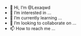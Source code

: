 - 👋 Hi, I’m @Lexaqwd
- 👀 I’m interested in ...
- 🌱 I’m currently learning ...
- 💞️ I’m looking to collaborate on ...
- 📫 How to reach me ...

<!---
Lexaqwd/Lexaqwd is a ✨ special ✨ repository because its `README.md` (this file) appears on your GitHub profile.
You can click the Preview link to take a look at your changes.
--->
